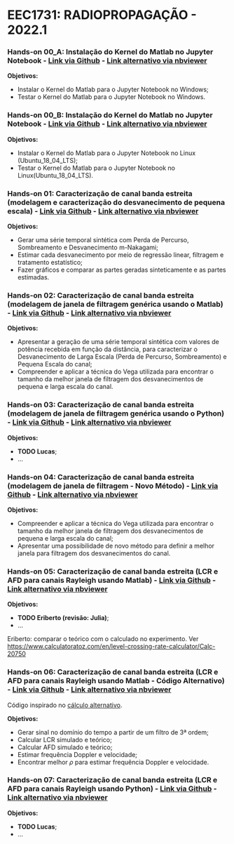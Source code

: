 # EEC1731: RADIOPROPAGAÇÃO - 2022.1

### Hands-on 00_A: Instalação do Kernel do Matlab no Jupyter Notebook - [Link via Github](https://github.com/vicentesousa/EEC1731/blob/main/codes_2022/kernel_matlab/Kernel_matlab_jn.ipynb)  - [Link alternativo via nbviewer](https://nbviewer.jupyter.org/github/vicentesousa/EEC1731/blob/main/codes_2022/kernel_matlab/Kernel_matlab_jn.ipynb)

**Objetivos:**
- Instalar o Kernel do Matlab para o Jupyter Notebook no Windows;
- Testar o Kernel do Matlab para o Jupyter Notebook no Windows.

### Hands-on 00_B: Instalação do Kernel do Matlab no Jupyter Notebook - [Link via Github](https://github.com/vicentesousa/EEC1731/blob/main/codes_2022/kernel_Matlab_Ubuntu1804/kernel_Matlab_UBUNTU.ipynb) - [Link alternativo via nbviewer](https://nbviewer.jupyter.org/github/vicentesousa/EEC1731/blob/main/codes_2022/kernel_Matlab_Ubuntu1804/kernel_Matlab_UBUNTU.ipynb)

**Objetivos:**
- Instalar o Kernel do Matlab para o Jupyter Notebook no Linux (Ubuntu_18_04_LTS);
- Testar o Kernel do Matlab para o Jupyter Notebook no Linux(Ubuntu_18_04_LTS).

### Hands-on 01: Caracterização de canal banda estreita (modelagem e caracterização do desvanecimento de pequena escala) - [Link via Github](https://github.com/vicentesousa/EEC1731/blob/main/h01_parte_03.ipynb)  - [Link alternativo via nbviewer](https://nbviewer.jupyter.org/github/vicentesousa/EEC1731/blob/main/h01_parte_03.ipynb)

**Objetivos:**
- Gerar uma série temporal sintética com Perda de Percurso, Sombreamento e Desvanecimento m-Nakagami;
- Estimar cada desvanecimento por meio de regressão linear, filtragem e tratamento estatístico;
- Fazer gráficos e comparar as partes geradas sinteticamente e as partes estimadas.

### Hands-on 02: Caracterização de canal banda estreita (modelagem de janela de filtragem genérica usando o Matlab) - [Link via Github](https://github.com/vicentesousa/EEC1731/blob/main/codes_2022/vega_matlab/find_window_vega.ipynb)  - [Link alternativo via nbviewer](https://nbviewer.jupyter.org/github/vicentesousa/EEC1731/blob/main/codes_2022/vega_matlab/find_window_vega.ipynb)

**Objetivos:**
- Apresentar a geração de uma série temporal sintética com valores de potência recebida em função da distância, para caracterizar o Desvanecimento de Larga Escala (Perda de Percurso, Sombreamento) e Pequena Escala do canal;
- Compreender e aplicar a técnica do Vega utilizada para encontrar o tamanho da melhor janela de filtragem dos desvanecimentos de pequena e larga escala do canal.

### Hands-on 03: Caracterização de canal banda estreita (modelagem de janela de filtragem genérica usando o Python) - [Link via Github](https://github.com/vicentesousa/EEC1731/blob/main/h01_parte_03.ipynb)  - [Link alternativo via nbviewer](https://nbviewer.jupyter.org/github/vicentesousa/EEC1731/blob/main/h01_parte_03.ipynb)

**Objetivos:**
- **TODO Lucas**;
- ...


### Hands-on 04: Caracterização de canal banda estreita (modelagem de janela de filtragem - Novo Método) - [Link via Github](https://github.com/vicentesousa/EEC1731/blob/main/codes_2022/novo_metodo/find_window_vega_novo.ipynb)  - [Link alternativo via nbviewer](https://nbviewer.jupyter.org/github/vicentesousa/EEC1731/blob/main/codes_2022/novo_metodo/find_window_vega_novo.ipynb)

**Objetivos:**
- Compreender e aplicar a técnica do Vega utilizada para encontrar o tamanho da melhor janela de filtragem dos desvanecimentos de pequena e larga escala do canal;
- Apresentar uma possibilidade de novo método para definir a melhor janela para filtragem dos desvanecimentos do canal.

### Hands-on 05: Caracterização de canal banda estreita (LCR e AFD para canais Rayleigh usando Matlab) - [Link via Github](https://github.com/vicentesousa/EEC1731/blob/main/h01_parte_03.ipynb)  - [Link alternativo via nbviewer](https://nbviewer.jupyter.org/github/vicentesousa/EEC1731/blob/main/h01_parte_03.ipynb)

**Objetivos:**
- **TODO Eriberto (revisão: Julia)**;
- ...

Eriberto: comparar o teórico com o calculado no experimento. Ver https://www.calculatoratoz.com/en/level-crossing-rate-calculator/Calc-20750

### Hands-on 06: Caracterização de canal banda estreita (LCR e AFD para canais Rayleigh usando Matlab - Código Alternativo) - [Link via Github](https://github.com/vicentesousa/EEC1731/blob/main/codes_2022/LCR_AFD_alternativo/mainLCRandAFD.ipynb)  - [Link alternativo via nbviewer](https://nbviewer.org/github/vicentesousa/EEC1731/blob/main/codes_2022/LCR_AFD_alternativo/mainLCRandAFD.ipynb)

Código inspirado no [cálculo alternativo](https://www.mathworks.com/matlabcentral/fileexchange/54750-level-crossing-rate-lcr-and-average-fade-duration-afd).

**Objetivos:**
- Gerar sinal no domínio do tempo a partir de um filtro de 3ª ordem;
- Calcular LCR simulado e teórico;
- Calcular AFD simulado e teórico;
- Estimar frequência Doppler e velocidade;
- Encontrar melhor $\rho$ para estimar frequência Doppler e velocidade.


### Hands-on 07: Caracterização de canal banda estreita (LCR e AFD para canais Rayleigh usando Python) - [Link via Github](https://github.com/vicentesousa/EEC1731/blob/main/h01_parte_03.ipynb)  - [Link alternativo via nbviewer](https://nbviewer.jupyter.org/github/vicentesousa/EEC1731/blob/main/h01_parte_03.ipynb)

**Objetivos:**
- **TODO Lucas**;
- ...
